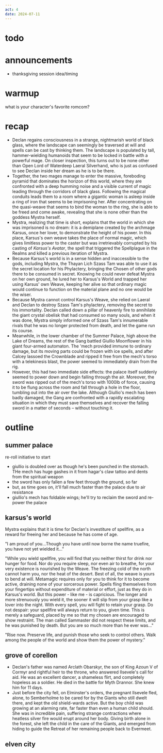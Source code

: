 ```yaml
---
act: 4
date: 2024-07-11
---
```


# todo

# announcements

- thanksgiving session idea/timing

# warmup

what is your character's favorite romcom?

# recap

- Declan regains consciousness in a strange, nightmarish world of black glass, where the landscape can seemingly be traversed at will and spells can be cast by thinking them. The landscape is populated by tall, hammer-wielding humanoids that seem to be locked in battle with a powerful mage. On closer inspection, this turns out to be none other than Open Lord of Waterdeep Laeral Silverhand, who is just as confused to see Declan inside her dream as he is to be there.
- Together, the two mages manage to enter the massive, foreboding pyramid that dominates the horizon of this world, where they are confronted with a deep humming noise and a visible current of magic leading through the corridors of black glass. Following the magical conduits leads them to a room where a gigantic woman is asleep inside a ring of iron that seems to be imprisoning her. After concentrating on the quasi-weave that seems to bind the woman to the ring, she is able to be freed and come awake, revealing that she is none other than the goddess Mystra herself.
- Mystra, realizing that time is short, explains that the world in which she was imprisoned is no dream: it is a demiplane created by the archmage Karsus, once her lover, to demonstrate the height of his power. In this place, Karsus's own weave takes the place of normal magic, which gives limitless power to the caster but was irretrievably corrupted by his casting of _Karsus's Avatar_, the spell that triggered the Spellplague in the Realms and killed a previous iteration of Mystra.
- Because Karsus's world is in a sense hidden and inaccessible to the gods, including Mystra, the Thayan Lich Szass Tam was able to use it as the secret location for his Phylactery, bringing the Chosen of other gods there to be consumed in secret. Knowing he could never defeat Mystra on her own ground, he lured her to Karsus's World and trapped her using Karsus' own Weave, keeping her alive so that ordinary magic would continue to function on the material plane and no one would be the wiser.
- Because Mystra cannot control Karsus's Weave, she relied on Laeral and Declan to destroy Szass Tam's phylactery, removing the secret to his immortality. Declan called down a pillar of heavenly fire to annihilate the giant crystal obelisk that had consumed so many souls, and when it was done, Mystra simply informed one of Szass Tam's innumerable rivals that he was no longer protected from death, and let the game run its course.
- Meanwhile, in the lower chamber of the Summer Palace, high above the Lake of Dreams, the rest of the Gang battled Giullio Moonflower in his giant four-armed automaton. The 'mech provided immune to ordinary damage, but its moving parts could be frozen with ice spells, and after Calcey lassoed the Crownblade and ripped it free from the mech's torso with a telekinesis blast, the power seemed to immediately drain from the rig.
- However, this had two immediate side effects: the palace itself suddenly seemed to power down and begin falling through the air. Moreover, the sword was ripped out of the mech's torso with 1000lb of force, causing it to be flung across the room and fall through a hole in the floor, tumbling out into the air over the lake. Although Giullio's mech has been badly damaged, the Gang are confronted with a rapidly escalating situation in which they must save themselves and recover the falling sword in a matter of seconds – without touching it.

# outline

## summer palace

re-roll initiative to start

- giullio is doubled over as though he's been punched in the stomach. THe mech has huge gashes in it from hagar's claw tattoo and dents from the spiritual weapon
- the sword has only fallen a few feet through the ground, so far
- but, as time goes on, it'll fall much faster than the palace due to air resistance
- giullio's mech has foldable wings; he'll try to reclaim the sword and re-power the palace

## karsus's world

Mystra explains that it is time for Declan's investiture of spellfire, as a reward for freeing her and because he has come of age.

"I am proud of you...Though you have until now borne the name truefire, you have not yet wielded it..."

"While you wield spellfire, you will find that you neither thirst for drink nor hunger for food. Nor do you require sleep, nor even air to breathe, for your very existence is nourished by the Weave. The freezing cold of the north cannot harm you, nor the heat of the desert. Best of all, the weave is yours to bend at will. Metamagic requires only for you to think for it to become active, draining none of your sorcerous power. Spells fling themselves from your fingertips without expenditure of material or effort, just as they do in Karsus's world. But this power - like me - is capricious. The longer and more strenuously you wield it, the sooner it will slip from your grasp like a lover into the night. With every spell, you will fight to retain your grasp. Do not despair: your spellfire will always return to you, given time. This is merely a safeguard, placed by me so that my chosen are encouraged to show restraint. The man called Sammaster did not respect these limits, and he was punished by death. But you are so much more than he ever was..."

"Rise now. Preserve life, and punish those who seek to control others. Walk among the people of the world and show them the power of mystery."

## grove of corellon

- Declan's father was named Arclath Obarskyr, the son of King Azoun V of Cormyr and rightful heir to the throne, who answered Ilsevele's call for aid. He was an excellent dancer, a shameless flirt, and completely hopeless as a soldier. He died in the battle for Myth Drannor. She knew him for 11 days.
- Just before the city fell, on Elminster's orders, the pregnant Ilsevele fled, alone, to Semberholme to be cared for by the Giants who still dwelt there, and kept the old shield-wards active. But the boy child was growing at an alarming rate, far faster than even a human child should. She was in incredible pain, suffering strange contractions where heatless silver fire would erupt around her body. Giving birth alone in the forest, she left the child in the care of the Giants, and emerged from hiding to guide the Retreat of her remaining people back to Evermeet.

## elven city
